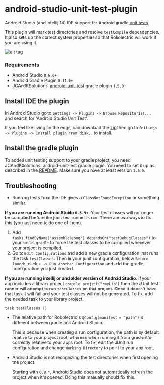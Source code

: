 android-studio-unit-test-plugin
===============================

Android Studio (and Intellij 14) IDE support for Android gradle [unit tests](https://github.com/JCAndKSolutions/android-unit-test).

This plugin will mark test directories and resolve `testCompile` dependencies. It also sets up the correct system properties so that Robolectric will work if you are using it.

![alt tag](https://raw.githubusercontent.com/evant/android-studio-unit-test-plugin/master/screenshots/idea.png)

### Requirements
* Android Studio `0.6.0+`
* Android Gradle Plugin `0.11.0+`
* JCAndKSolutions' [android-unit-test](https://github.com/JCAndKSolutions/android-unit-test) gradle plugin `1.5.0+`

## Install IDE the plugin
In Android Studio go to `Settings -> Plugins -> Browse Repositories...` and search for 'Android Studio Unit Test'.

If you feel like living on the edge, can download the [zip](https://github.com/evant/android-studio-unit-test-plugin/blob/master/AndroidStudioUnitTestPlugin.zip?raw=true) then go to `Settings -> Plugins -> Install plugin from disk..` to install.

## Install the gradle plugin
To added unit testing support to your gradle project, you need JCAndKSolutions' android-unit-test gradle plugin.
You need to set it up as described in the [README](https://github.com/JCAndKSolutions/android-unit-test).
Make sure you have at least version `1.5.0`.

## Troubleshooting

* Running tests from the IDE gives a `ClassNotFoundException` or something similar.

**If you are running Android Stuido `0.8.9+`**.
Your test classes will no longer be compiled before the junit test runner is run. There are two ways to fix this (you just need to do one of them).

1. Add `tasks.findByName("assembleDebug").dependsOn("testDebugClasses")` to your `build.gradle` to force the test classes to be compiled whenever your project is compiled.
2. Go to `Edit Configurations` and add a new gradle configuration that runs the task `testClasses`. Then in your junit configuration, below `Before launch`, click `+ -> Run Another Configuration` and add the gradle configuration you just created. 

**If you are running intellij or and older version of Android Studio**.
If your app includes a library project `compile project(":myLib")` then the JUnit test runner will attempt to run `testClasses` on that project. Since it doesn't have that task it will fail and your test classes will not be generated. To fix, add the needed task to your library project.

```groovy
task testClasses {}
```

* The relative path for Robolectric's `@Config(manifest = "path")` is different between gradle and Android Studio.

  This is because when creating a run configuration, the path is by default relative to your project root, whereas when running it from gradle it's correctly relative to your apps root. To fix, edit the JUnit run configuration and change `Working Directory` to point to your app root.

* Android Studio is not recognizing the test directories when first opening the project.

  Starting with `0.8.*`, Android Studio does not automatically refresh the project when it's opened. Doing this manually should fix this.
